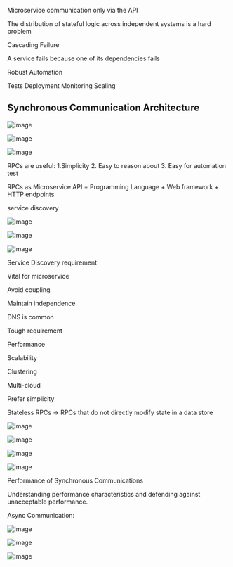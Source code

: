 Microservice communication only via the API

The distribution of stateful logic across independent systems is a hard problem

Cascading Failure

A service fails because one of its dependencies fails

Robust Automation

Tests Deployment Monitoring Scaling

## Synchronous Communication Architecture

![image](https://user-images.githubusercontent.com/40006814/162064876-a15889c1-4ae8-49e2-957a-a0a25cda837a.png)

![image](https://user-images.githubusercontent.com/40006814/162064946-8fe8bb1e-8288-4704-90b5-4c907d1eae3c.png)

![image](https://user-images.githubusercontent.com/40006814/162065137-4ccaf91c-09a3-44d2-b1fd-a84a777bc5d5.png)

RPCs are useful: 1.Simplicity 2. Easy to reason about 3. Easy for automation test

RPCs as Microservice API = Programming Language + Web framework + HTTP endpoints

service discovery

![image](https://user-images.githubusercontent.com/40006814/162066045-6d74a6d9-e6e8-4561-a490-bafc31a50415.png)

![image](https://user-images.githubusercontent.com/40006814/162067662-b8495d0b-b97d-4b71-89f8-0c5c5c385a08.png)

![image](https://user-images.githubusercontent.com/40006814/162067963-21c24681-6945-4216-922e-e54ca69bfa5e.png)

Service Discovery requirement

Vital for microservice

Avoid coupling

Maintain independence

DNS is common

Tough requirement

Performance

Scalability

Clustering

Multi-cloud

Prefer simplicity

Stateless RPCs -> RPCs that do not directly modify state in a data store

![image](https://user-images.githubusercontent.com/40006814/162071070-bda1c7a9-1352-4e60-ba15-052a5749f19c.png)

![image](https://user-images.githubusercontent.com/40006814/162071555-c29497a6-1625-4061-9924-c77b864d5da8.png)

![image](https://user-images.githubusercontent.com/40006814/162072380-5de07297-15ef-4885-bb85-124587c2fa80.png)

![image](https://user-images.githubusercontent.com/40006814/162073419-1bea2b16-0e99-4653-8f2d-16b0dc2c1924.png)

Performance of Synchronous Communications

Understanding performance characteristics and defending against unacceptable performance.

Async Communication:

![image](https://user-images.githubusercontent.com/40006814/162834389-6ffd6c84-dd51-4e2c-a0bd-e0a55a093be7.png)

![image](https://user-images.githubusercontent.com/40006814/162834512-8a3dc03d-6ec4-4c9f-b6fe-6c85df0de820.png)

![image](https://user-images.githubusercontent.com/40006814/162834606-c498811d-da24-4e64-a83e-8d7e0e76b893.png)
